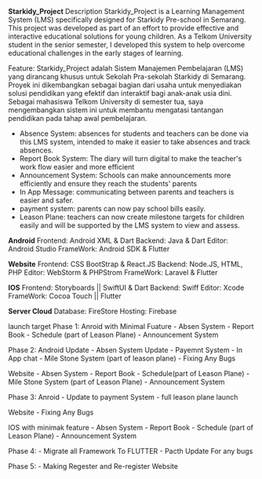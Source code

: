 **Starkidy_Project**
Description
Starkidy_Project is a Learning Management System (LMS) specifically designed for Starkidy Pre-school in Semarang. This project was developed as part of an effort to provide effective and interactive educational solutions for young children. As a Telkom University student in the senior semester, I developed this system to help overcome educational challenges in the early stages of learning.

Feature:
Starkidy_Project adalah Sistem Manajemen Pembelajaran (LMS) yang dirancang khusus untuk Sekolah Pra-sekolah Starkidy di Semarang. Proyek ini dikembangkan sebagai bagian dari usaha untuk menyediakan solusi pendidikan yang efektif dan interaktif bagi anak-anak usia dini. Sebagai mahasiswa Telkom University di semester tua, saya mengembangkan sistem ini untuk membantu mengatasi tantangan pendidikan pada tahap awal pembelajaran.

- Absence System: absences for students and teachers can be done via this LMS system, intended to make it easier to take absences and track absences.
- Report Book System: The diary will turn digital to make the teacher's work flow easier and more efficient
- Announcement System: Schools can make announcements more efficiently and ensure they reach the students' parents
- In App Message: communicating between parents and teachers is easier and safer.
- payment system: parents can now pay school bills easily.
- Leason Plane: teachers can now create milestone targets for children easily and will be supported by the LMS system to view and assess.
  
**Android**
Frontend: Android XML & Dart
Backend: Java & Dart
Editor: Android Studio
FrameWork: Android SDK & Flutter

**Website**
Frontend: CSS BootStrap & React.JS
Backend: Node.JS, HTML, PHP
Editor: WebStorm & PHPStrom
FrameWork: Laravel & Flutter

**IOS**
Frontend: Storyboards || SwiftUI & Dart
Backend: Swiff
Editor: Xcode 
FrameWork: Cocoa Touch || Flutter

**Server Cloud**
Database: FireStore
Hosting: Firebase

launch target
Phase 1:
Anroid with Minimal Fuature
	- Absen System
	- Report Book
	- Schedule (part of Leason Plane)
	- Announcement System
 
Phase 2:
Android Update
	- Absen System Update
	- Payemnt System
	- In App chat 
	- Mile Stone System (part of leason plane)
	- Fixing Any Bugs

Website
	- Absen System
	- Report Book
	- Schedule(part of Leason Plane)
	- Mile Stone System (part of Leason Plane)
	- Announcement System
 
Phase 3:
Anroid
	- Update to payment System
	- full leason plane launch
	
Website
	- Fixing Any Bugs

IOS with minimak feature
	- Absen System
	- Report Book
	- Schedule (part of Leason Plane)
	- Announcement System
 
Phase 4:
	- Migrate all Framework To FLUTTER
	- Pacth Update For any bugs
	
Phase 5:
	- Making Regester and Re-register Website
